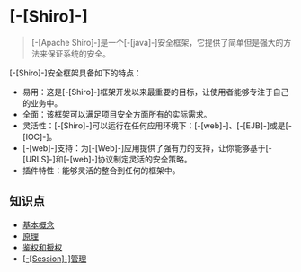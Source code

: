 # [-[Shiro]-]

> [-[Apache Shiro]-]是一个[-[java]-]安全框架，它提供了简单但是强大的方法来保证系统的安全。

[-[Shiro]-]安全框架具备如下的特点：

* 易用：这是[-[Shiro]-]框架开发以来最重要的目标，让使用者能够专注于自己的业务中。
* 全面：该框架可以满足项目安全方面所有的实际需求。
* 灵活性：[-[Shiro]-]可以运行在任何应用环境下：[-[web]-]、[-[EJB]-]或是[-[IOC]-]。
* [-[web]-]支持：为[-[Web]-]应用提供了强有力的支持，让你能够基于[-[URLS]-]和[-[web]-]协议制定灵活的安全策略。
* 插件特性：能够灵活的整合到任何的框架中。

## 知识点

* [基本概念](/frame/shiro/concept)
* [原理](/frame/shiro/theory)
* [鉴权和授权](/frame/shiro/authen-anthor)
* [[-[Session]-]管理](/frame/shiro/session)